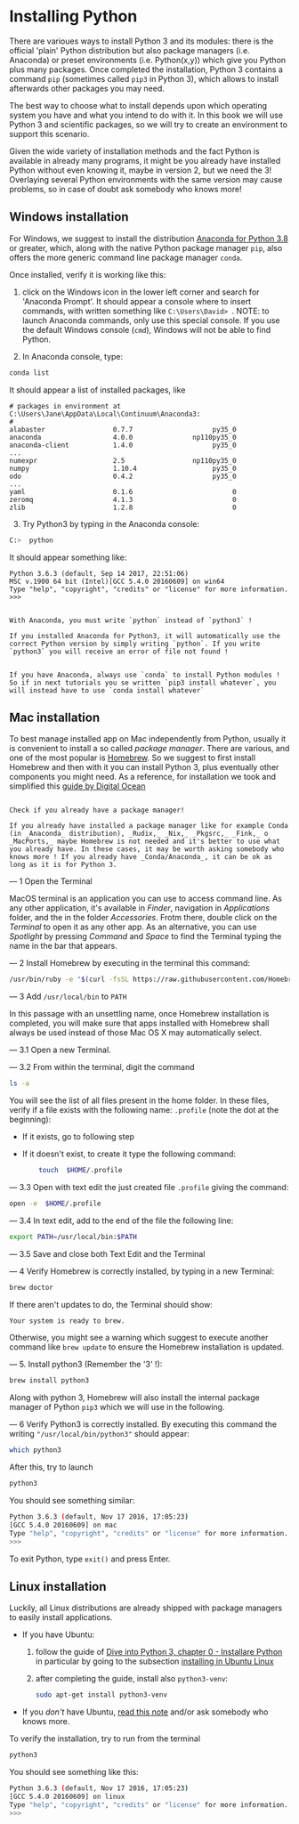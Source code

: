 # Installing Python

There are varioues ways to install Python 3 and its modules: there is the official 'plain' Python distribution but also package managers (i.e. Anaconda) or preset environments (i.e. Python(x,y)) which give you Python plus many packages. Once completed the installation, Python 3 contains a command `pip` (sometimes called `pip3` in Python 3), which allows to install afterwards other packages you may need.

The best way to choose what to install depends upon which operating system you have and what you intend to do with it. In this book we will use Python 3 and scientific packages, so we will try to create an environment to support this scenario.


Given the wide variety of installation methods and the fact Python is available in already many programs, it might be you already have installed Python without even knowing it, maybe in version 2, but we need the 3! Overlaying several Python environments with the same version may cause problems, so in case of doubt ask somebody who knows more!


## Windows installation


For Windows, we suggest to install the distribution [Anaconda for Python 3.8](https://www.anaconda.com/download/#windows) or greater, which, along with the native Python package manager `pip`, also offers the  more generic command line package manager `conda`.

Once installed, verify it is working like this:

1. click on the Windows icon in the lower left corner and search for 'Anaconda Prompt'. It should appear a console where to insert commands, with written something like `C:\Users\David> `. NOTE: to launch Anaconda commands, only use this special console. If you use the default Windows console (`cmd`), Windows will not be able to find Python.

2. In Anaconda console, type:

```bash
conda list
```

It should appear a list of installed packages, like

```
# packages in environment at C:\Users\Jane\AppData\Local\Continuum\Anaconda3:
#
alabaster                 0.7.7                    py35_0
anaconda                  4.0.0               np110py35_0
anaconda-client           1.4.0                    py35_0
...
numexpr                   2.5                 np110py35_0
numpy                     1.10.4                   py35_0
odo                       0.4.2                    py35_0
...
yaml                      0.1.6                         0
zeromq                    4.1.3                         0
zlib                      1.2.8                         0

```

3. Try Python3 by typing in the Anaconda console:

```bash
C:>  python
```
It should appear something like:

```
Python 3.6.3 (default, Sep 14 2017, 22:51:06)
MSC v.1900 64 bit (Intel)[GCC 5.4.0 20160609] on win64
Type "help", "copyright", "credits" or "license" for more information.
>>>
```

```{warning}

With Anaconda, you must write `python` instead of `python3` !

If you installed Anaconda for Python3, it will automatically use the correct Python version by simply writing `python`. If you write `python3` you will receive an error of file not found !

```


```{warning}

If you have Anaconda, always use `conda` to install Python modules ! So if in next tutorials you se written `pip3 install whatever`, you will instead have to use `conda install whatever`

```

## Mac installation

To best manage installed app on Mac independently from Python, usually it is convenient to install a so called _package manager_. There are various, and one of the most popular is [Homebrew](https://brew.sh/). So we suggest to first install Homebrew and then with it you can install Python 3, plus eventually other components you might need. As a reference, for installation we took and simplified this [guide by Digital Ocean](https://www.digitalocean.com/community/tutorials/how-to-install-python-3-and-set-up-a-local-programming-environment-on-macos)


```{warning}

Check if you already have a package manager!

If you already have installed a package manager like for example Conda (in _Anaconda_ distribution), _Rudix,_ _Nix,_ _Pkgsrc,_ _Fink,_ o _MacPorts,_ maybe Homebrew is not needed and it's better to use what you already have. In these cases, it may be worth asking somebody who knows more ! If you already have _Conda/Anaconda_, it can be ok as long as it is for Python 3.

```


— 1 Open the Terminal

MacOS terminal is an application you can use to access command line. As any other application, it's available in _Finder_, navigation in _Applications_ folder, and the in the folder _Accessories_. Frotm there, double click on the _Terminal_ to open it as any other app. As an alternative, you can use _Spotlight_ by pressing _Command_ and _Space_ to find the Terminal typing the name in the bar that appears.

— 2 Install Homebrew by executing in the terminal this command:

```bash
/usr/bin/ruby -e "$(curl -fsSL https://raw.githubusercontent.com/Homebrew/install/master/install)"
```


— 3 Add `/usr/local/bin` to `PATH`

In this passage with an unsettling name, once Homebrew installation is completed, you will make sure that apps installed with Homebrew shall always be used instead of those Mac OS X may automatically select.

— 3.1 Open a new Terminal.

— 3.2 From within the terminal, digit the command

```bash
ls -a
```

You will see the list of all files present in the home folder. In these files, verify if a file exists with the following name: `.profile` (note the dot at the beginning):

- If it exists, go to following step
- If it doesn't exist, to create it type the following command:

    ```bash
        touch  $HOME/.profile
    ```

— 3.3 Open with text edit the just created file `.profile` giving the command:

```bash
open -e  $HOME/.profile
```

— 3.4 In text edit, add to the end of the file the following line:

```bash
export PATH=/usr/local/bin:$PATH
```
— 3.5 Save and close both Text Edit and the Terminal


— 4 Verify Homebrew is correctly installed, by typing in a new Terminal:

```bash
brew doctor
```

If there aren't updates to do, the Terminal should show:

```bash
Your system is ready to brew.
```

Otherwise, you might see a warning which suggest to  execute another command like `brew update` to ensure the Homebrew installation is updated.

— 5. Install python3 (Remember the '3' !):


```bash
brew install python3
```

Along with python 3, Homebrew will also install the internal package manager of Python `pip3` which we will use in the following.

— 6 Verify Python3 is correctly installed. By executing this command the writing `"/usr/local/bin/python3"` should appear:

```bash
which python3
```

After this, try to launch

```bash
python3
```

You should see something similar:

```bash
Python 3.6.3 (default, Nov 17 2016, 17:05:23)
[GCC 5.4.0 20160609] on mac
Type "help", "copyright", "credits" or "license" for more information.
>>>
```

To exit Python, type `exit()` and press Enter.

## Linux installation

Luckily, all Linux distributions are already shipped with package managers to easily install applications.

- If you have Ubuntu:

    1. follow the guide of [Dive into Python 3, chapter 0 - Installare Python](https://diveintopython3.problemsolving.io/installing-python.html) in particular by going to the subsection [installing in Ubuntu Linux](https://diveintopython3.problemsolving.io/installing-python.html#ubuntu)

    2. after completing the guide, install also `python3-venv`:
        ```bash
        sudo apt-get install python3-venv
        ```
- If you _don't_ have Ubuntu, [read this note](https://diveintopython3.problemsolving.io/installing-python.html#other) and/or ask somebody who knows more.

To verify the installation, try to run from the terminal

```bash
python3
```

You should see something like this:

```bash
Python 3.6.3 (default, Nov 17 2016, 17:05:23)
[GCC 5.4.0 20160609] on linux
Type "help", "copyright", "credits" or "license" for more information.
>>>
```


